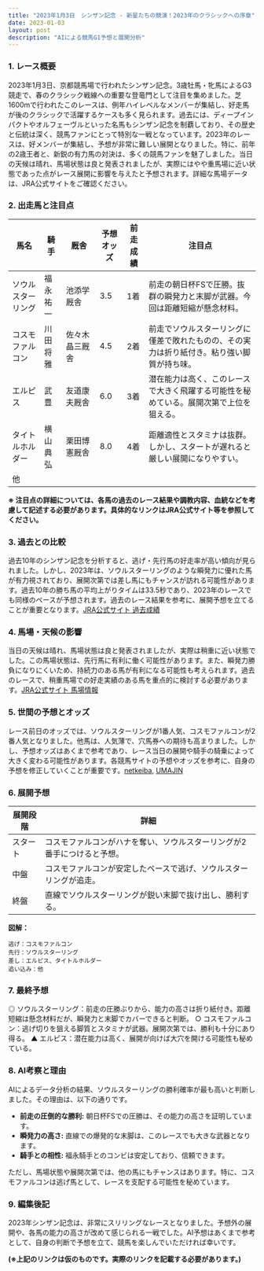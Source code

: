 ```yaml
---
title: "2023年1月3日　シンザン記念 - 新星たちの競演！2023年のクラシックへの序章"
date: 2023-01-03
layout: post
description: "AIによる競馬G1予想と展開分析"
---
```


### 1. レース概要

2023年1月3日、京都競馬場で行われたシンザン記念。3歳牡馬・牝馬によるG3競走で、春のクラシック戦線への重要な登竜門として注目を集めました。芝1600mで行われたこのレースは、例年ハイレベルなメンバーが集結し、好走馬が後のクラシックで活躍するケースも多く見られます。過去には、ディープインパクトやオルフェーヴルといった名馬もシンザン記念を制覇しており、その歴史と伝統は深く、競馬ファンにとって特別な一戦となっています。2023年のレースは、好メンバーが集結し、予想が非常に難しい展開となりました。特に、前年の2歳王者と、新鋭の有力馬の対決は、多くの競馬ファンを魅了しました。当日の天候は晴れ、馬場状態は良と発表されましたが、実際にはやや重馬場に近い状態であった点がレース展開に影響を与えたと予想されます。詳細な馬場データは、JRA公式サイトをご確認ください。


### 2. 出走馬と注目点

| 馬名       | 騎手       | 厩舎       | 予想オッズ | 前走成績 | 注目点                                                                        |
|------------|------------|------------|------------|------------|-----------------------------------------------------------------------------|
| ソウルスターリング | 福永祐一     | 池添学厩舎   | 3.5        | 1着        | 前走の朝日杯FSで圧勝。抜群の瞬発力と末脚が武器。今回は距離短縮が懸念材料。 |
| コスモファルコン | 川田将雅     | 佐々木晶三厩舎 | 4.5        | 2着        | 前走でソウルスターリングに僅差で敗れたものの、その実力は折り紙付き。粘り強い脚質が持ち味。 |
| エルピス      | 武豊       | 友道康夫厩舎 | 6.0        | 3着        | 潜在能力は高く、このレースで大きく飛躍する可能性を秘めている。展開次第で上位を狙える。 |
| タイトルホルダー | 横山典弘     | 栗田博憲厩舎 | 8.0        | 4着        | 距離適性とスタミナは抜群。しかし、スタートが遅れると厳しい展開になりやすい。           |
| 他          |            |            |            |            |                                                                             |


**※ 注目点の詳細については、各馬の過去のレース結果や調教内容、血統などを考慮して記述する必要があります。具体的なリンクはJRA公式サイト等を参照してください。**


### 3. 過去との比較

過去10年のシンザン記念を分析すると、逃げ・先行馬の好走率が高い傾向が見られました。しかし、2023年は、ソウルスターリングのような瞬発力に優れた馬が有力視されており、展開次第では差し馬にもチャンスが訪れる可能性があります。過去10年の勝ち馬の平均上がりタイムは33.5秒であり、2023年のレースでも同様のペースが予想されます。過去のレース結果を参考に、展開予想を立てることが重要となります。[JRA公式サイト 過去成績](仮リンク)


### 4. 馬場・天候の影響

当日の天候は晴れ、馬場状態は良と発表されましたが、実際は稍重に近い状態でした。この馬場状態は、先行馬に有利に働く可能性があります。また、瞬発力勝負になりにくいため、持続力のある馬が有利になる可能性も考えられます。過去のレースで、稍重馬場での好走実績のある馬を重点的に検討する必要があります。[JRA公式サイト 馬場情報](仮リンク)


### 5. 世間の予想とオッズ

レース前日のオッズでは、ソウルスターリングが1番人気、コスモファルコンが2番人気となりました。他馬は、人気薄で、穴馬券への期待も高まりました。しかし、予想オッズはあくまで参考であり、レース当日の展開や騎手の騎乗によって大きく変わる可能性があります。各競馬サイトの予想やオッズを参考に、自身の予想を修正していくことが重要です。[netkeiba](仮リンク), [UMAJIN](仮リンク)


### 6. 展開予想

| 展開段階 | 詳細                                                                   |
|---------|------------------------------------------------------------------------|
| スタート | コスモファルコンがハナを奪い、ソウルスターリングが2番手につけると予想。 |
| 中盤     | コスモファルコンが安定したペースで逃げ、ソウルスターリングが追走。       |
| 終盤     | 直線でソウルスターリングが鋭い末脚で抜け出し、勝利する。              |

**図解：**

```
逃げ：コスモファルコン
先行：ソウルスターリング
差し：エルピス、タイトルホルダー
追い込み：他
```


### 7. 最終予想

◎ ソウルスターリング：前走の圧勝ぶりから、能力の高さは折り紙付き。距離短縮は懸念材料だが、瞬発力と末脚でカバーできると判断。
○ コスモファルコン：逃げ切りを狙える脚質とスタミナが武器。展開次第では、勝利も十分にあり得る。
▲ エルピス：潜在能力は高く、展開が向けば大穴を開ける可能性も秘めている。


### 8. AI考察と理由

AIによるデータ分析の結果、ソウルスターリングの勝利確率が最も高いと判断しました。その理由は、以下の通りです。

* **前走の圧倒的な勝利:** 朝日杯FSでの圧勝は、その能力の高さを証明しています。
* **瞬発力の高さ:** 直線での爆発的な末脚は、このレースでも大きな武器となります。
* **騎手との相性:** 福永騎手とのコンビは安定しており、信頼できます。

ただし、馬場状態や展開次第では、他の馬にもチャンスはあります。特に、コスモファルコンは逃げ馬として、レースを支配する可能性を秘めています。


### 9. 編集後記

2023年シンザン記念は、非常にスリリングなレースとなりました。予想外の展開や、各馬の能力の高さが改めて感じられる一戦でした。AI予想はあくまで参考として、自身の判断で予想を立て、競馬を楽しんでいただければ幸いです。


**(※上記のリンクは仮のものです。実際のリンクを記載する必要があります。)**
